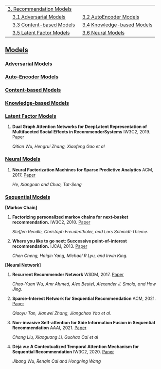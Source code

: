 
<table>
<tr><td colspan="2"><a href="#models">3. Recommendation Models</a></td></tr>
<tr>
    <td>&emsp;<a href="#adversarial-models">3.1 Adversarial Models</a></td>
    <td>&ensp;<a href="#autoencoder-models">3.2 AutoEncoder Models</a></td>
</tr>
<tr>
    <td>&emsp;<a href="#content-based-models">3.3 Content-based Models</a></td>
    <td>&ensp;<a href="#knowledge-based-modelss">3.4 Knowledge-based Models</a></td>
</tr>
<tr>
    <td>&emsp;<a href="#latent-factor-models">3.5 Latent Factor Models</a></td>
    <td>&ensp;<a href="#neural-models">3.6 Neural Models</a></td>
</tr>
</table>

## [Models](#content)   

### [Adversarial Models](#models)
 


    
### [Auto-Encoder Models](#autoencoder-models)





### [Content-based Models](#content-based-models)





### [Knowledge-based Models](#knowledge-based-models)



### [Latent Factor Models](#latent-factor-models)

1. **Dual Graph Attention Networks for DeepLatent Representation of Multifaceted Social Effects in RecommenderSystems** IW3C2, 2019. [Paper](https://arxiv.org/pdf/1903.10433.pdf)

    *Qitian Wu, Hengrui Zhang, Xiaofeng Gao et al*


### [Neural Models](#neural-models)

1. **Neural Factorization Machines for Sparse Predictive Analytics** ACM, 2017. [Paper](https://arxiv.org/pdf/1708.05027)

    *He, Xiangnan and Chua, Tat-Seng*

### [Sequential Models](#sequential-models) 

**[Markov Chain]**

1. **Factorizing personalized markov chains for next-basket recommendation.** IW3C2, 2010. [Paper](https://dl.acm.org/doi/10.1145/1772690.1772773)

   *Steffen Rendle, Christoph Freudenthaler, and Lars Schmidt-Thieme.*
   
2. **Where you like to go next: Successive point-of-interest recommendation.** IJCAI, 2013. [Paper](https://citeseerx.ist.psu.edu/viewdoc/download?doi=10.1.1.415.7078&rep=rep1&type=pdf)

    *Chen Cheng, Haiqin Yang, Michael R Lyu, and Irwin King.*

**[Neural Network]**

1. **Recurrent Recommender Network** WSDM, 2017. [Paper](https://cseweb.ucsd.edu/classes/fa17/cse291-b/reading/rrn_wsdm2017.pdf)

    *Chao-Yuan Wu, Amr Ahmed, Alex Beutel, Alexander J. Smola, and How Jing.*

2. **Sparse-Interest Network for Sequential Recommendation** ACM, 2021. [Paper](https://arxiv.org/pdf/2102.09267.pdf) 
   
   *Qiaoyu Tan, Jianwei Zhang, Jiangchao Yao et al.*  
   
 3. **Non-invasive Self-attention for Side Information Fusion in Sequential Recommendation** AAAI, 2021. [Paper](https://arxiv.org/pdf/2103.03578)
   
    *Chang Liu, Xiaoguang Li, Guohao Cai et al*
    
 4. **Déjà vu: A Contextualized Temporal Attention Mechanism for Sequential Recommendation** IW3C2, 2020. [Paper](https://arxiv.org/pdf/2002.00741.pdf)

    *Jibang Wu, Renqin Cai and Hongning Wang*
    
